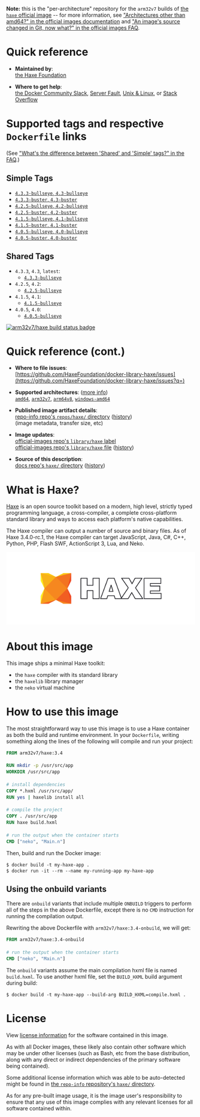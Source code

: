 <!--

********************************************************************************

WARNING:

    DO NOT EDIT "haxe/README.md"

    IT IS AUTO-GENERATED

    (from the other files in "haxe/" combined with a set of templates)

********************************************************************************

-->

**Note:** this is the "per-architecture" repository for the `arm32v7` builds of [the `haxe` official image](https://hub.docker.com/_/haxe) -- for more information, see ["Architectures other than amd64?" in the official images documentation](https://github.com/docker-library/official-images#architectures-other-than-amd64) and ["An image's source changed in Git, now what?" in the official images FAQ](https://github.com/docker-library/faq#an-images-source-changed-in-git-now-what).

# Quick reference

-	**Maintained by**:  
	[the Haxe Foundation](https://github.com/HaxeFoundation/docker-library-haxe)

-	**Where to get help**:  
	[the Docker Community Slack](https://dockr.ly/comm-slack), [Server Fault](https://serverfault.com/help/on-topic), [Unix & Linux](https://unix.stackexchange.com/help/on-topic), or [Stack Overflow](https://stackoverflow.com/help/on-topic)

# Supported tags and respective `Dockerfile` links

(See ["What's the difference between 'Shared' and 'Simple' tags?" in the FAQ](https://github.com/docker-library/faq#whats-the-difference-between-shared-and-simple-tags).)

## Simple Tags

-	[`4.3.3-bullseye`, `4.3-bullseye`](https://github.com/HaxeFoundation/docker-library-haxe/blob/52a5f2360f84687908f3d80be326c810875c9be6/4.3/bullseye/Dockerfile)
-	[`4.3.3-buster`, `4.3-buster`](https://github.com/HaxeFoundation/docker-library-haxe/blob/52a5f2360f84687908f3d80be326c810875c9be6/4.3/buster/Dockerfile)
-	[`4.2.5-bullseye`, `4.2-bullseye`](https://github.com/HaxeFoundation/docker-library-haxe/blob/4e55b2953c28c448f92aaf265168c1bf85b4867f/4.2/bullseye/Dockerfile)
-	[`4.2.5-buster`, `4.2-buster`](https://github.com/HaxeFoundation/docker-library-haxe/blob/4e55b2953c28c448f92aaf265168c1bf85b4867f/4.2/buster/Dockerfile)
-	[`4.1.5-bullseye`, `4.1-bullseye`](https://github.com/HaxeFoundation/docker-library-haxe/blob/4e55b2953c28c448f92aaf265168c1bf85b4867f/4.1/bullseye/Dockerfile)
-	[`4.1.5-buster`, `4.1-buster`](https://github.com/HaxeFoundation/docker-library-haxe/blob/4e55b2953c28c448f92aaf265168c1bf85b4867f/4.1/buster/Dockerfile)
-	[`4.0.5-bullseye`, `4.0-bullseye`](https://github.com/HaxeFoundation/docker-library-haxe/blob/4e55b2953c28c448f92aaf265168c1bf85b4867f/4.0/bullseye/Dockerfile)
-	[`4.0.5-buster`, `4.0-buster`](https://github.com/HaxeFoundation/docker-library-haxe/blob/4e55b2953c28c448f92aaf265168c1bf85b4867f/4.0/buster/Dockerfile)

## Shared Tags

-	`4.3.3`, `4.3`, `latest`:
	-	[`4.3.3-bullseye`](https://github.com/HaxeFoundation/docker-library-haxe/blob/52a5f2360f84687908f3d80be326c810875c9be6/4.3/bullseye/Dockerfile)
-	`4.2.5`, `4.2`:
	-	[`4.2.5-bullseye`](https://github.com/HaxeFoundation/docker-library-haxe/blob/4e55b2953c28c448f92aaf265168c1bf85b4867f/4.2/bullseye/Dockerfile)
-	`4.1.5`, `4.1`:
	-	[`4.1.5-bullseye`](https://github.com/HaxeFoundation/docker-library-haxe/blob/4e55b2953c28c448f92aaf265168c1bf85b4867f/4.1/bullseye/Dockerfile)
-	`4.0.5`, `4.0`:
	-	[`4.0.5-bullseye`](https://github.com/HaxeFoundation/docker-library-haxe/blob/4e55b2953c28c448f92aaf265168c1bf85b4867f/4.0/bullseye/Dockerfile)

[![arm32v7/haxe build status badge](https://img.shields.io/jenkins/s/https/doi-janky.infosiftr.net/job/multiarch/job/arm32v7/job/haxe.svg?label=arm32v7/haxe%20%20build%20job)](https://doi-janky.infosiftr.net/job/multiarch/job/arm32v7/job/haxe/)

# Quick reference (cont.)

-	**Where to file issues**:  
	[https://github.com/HaxeFoundation/docker-library-haxe/issues](https://github.com/HaxeFoundation/docker-library-haxe/issues?q=)

-	**Supported architectures**: ([more info](https://github.com/docker-library/official-images#architectures-other-than-amd64))  
	[`amd64`](https://hub.docker.com/r/amd64/haxe/), [`arm32v7`](https://hub.docker.com/r/arm32v7/haxe/), [`arm64v8`](https://hub.docker.com/r/arm64v8/haxe/), [`windows-amd64`](https://hub.docker.com/r/winamd64/haxe/)

-	**Published image artifact details**:  
	[repo-info repo's `repos/haxe/` directory](https://github.com/docker-library/repo-info/blob/master/repos/haxe) ([history](https://github.com/docker-library/repo-info/commits/master/repos/haxe))  
	(image metadata, transfer size, etc)

-	**Image updates**:  
	[official-images repo's `library/haxe` label](https://github.com/docker-library/official-images/issues?q=label%3Alibrary%2Fhaxe)  
	[official-images repo's `library/haxe` file](https://github.com/docker-library/official-images/blob/master/library/haxe) ([history](https://github.com/docker-library/official-images/commits/master/library/haxe))

-	**Source of this description**:  
	[docs repo's `haxe/` directory](https://github.com/docker-library/docs/tree/master/haxe) ([history](https://github.com/docker-library/docs/commits/master/haxe))

# What is Haxe?

[Haxe](https://haxe.org) is an open source toolkit based on a modern, high level, strictly typed programming language, a cross-compiler, a complete cross-platform standard library and ways to access each platform's native capabilities.

The Haxe compiler can output a number of source and binary files. As of Haxe 3.4.0-rc.1, the Haxe compiler can target JavaScript, Java, C#, C++, Python, PHP, Flash SWF, ActionScript 3, Lua, and Neko.

![logo](https://raw.githubusercontent.com/docker-library/docs/8ae987dec04fb5ecc15adcba1f9d62b40d0d3ec2/haxe/logo.png)

# About this image

This image ships a minimal Haxe toolkit:

-	the `haxe` compiler with its standard library
-	the `haxelib` library manager
-	the `neko` virtual machine

# How to use this image

The most straightforward way to use this image is to use a Haxe container as both the build and runtime environment. In your `Dockerfile`, writing something along the lines of the following will compile and run your project:

```dockerfile
FROM arm32v7/haxe:3.4

RUN mkdir -p /usr/src/app
WORKDIR /usr/src/app

# install dependencies
COPY *.hxml /usr/src/app/
RUN yes | haxelib install all

# compile the project
COPY . /usr/src/app
RUN haxe build.hxml

# run the output when the container starts
CMD ["neko", "Main.n"]
```

Then, build and run the Docker image:

```console
$ docker build -t my-haxe-app .
$ docker run -it --rm --name my-running-app my-haxe-app
```

## Using the onbuild variants

There are `onbuild` variants that include multiple `ONBUILD` triggers to perform all of the steps in the above Dockerfile, except there is no `CMD` instruction for running the compilation output.

Rewriting the above Dockerfile with `arm32v7/haxe:3.4-onbuild`, we will get:

```dockerfile
FROM arm32v7/haxe:3.4-onbuild

# run the output when the container starts
CMD ["neko", "Main.n"]
```

The `onbuild` variants assume the main compilation hxml file is named `build.hxml`. To use another hxml file, set the `BUILD_HXML` build argument during build:

```console
$ docker build -t my-haxe-app --build-arg BUILD_HXML=compile.hxml .
```

# License

View [license information](https://haxe.org/foundation/open-source.html) for the software contained in this image.

As with all Docker images, these likely also contain other software which may be under other licenses (such as Bash, etc from the base distribution, along with any direct or indirect dependencies of the primary software being contained).

Some additional license information which was able to be auto-detected might be found in [the `repo-info` repository's `haxe/` directory](https://github.com/docker-library/repo-info/tree/master/repos/haxe).

As for any pre-built image usage, it is the image user's responsibility to ensure that any use of this image complies with any relevant licenses for all software contained within.
